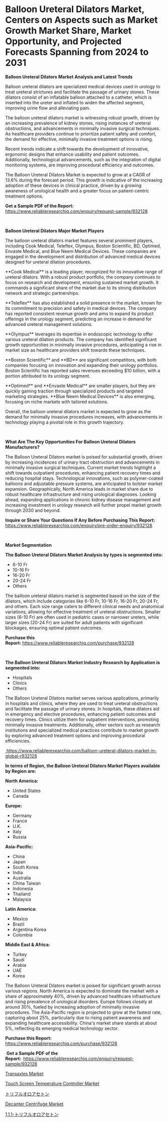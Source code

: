 <p><h1>Balloon Ureteral Dilators Market, Centers on Aspects such as Market Growth Market Share, Market Opportunity, and Projected Forecasts Spanning from 2024 to 2031</h1></p><p><strong>Balloon Ureteral Dilators Market Analysis and Latest Trends</strong></p>
<p><p>Balloon ureteral dilators are specialized medical devices used in urology to treat ureteral strictures and facilitate the passage of urinary stones. These dilators consist of an inflatable balloon attached to a catheter, which is inserted into the ureter and inflated to widen the affected segment, improving urine flow and alleviating pain.</p><p>The balloon ureteral dilators market is witnessing robust growth, driven by an increasing prevalence of kidney stones, rising instances of ureteral obstructions, and advancements in minimally invasive surgical techniques. As healthcare providers continue to prioritize patient safety and comfort, the demand for effective, minimally invasive treatment options is rising.</p><p>Recent trends indicate a shift towards the development of innovative, ergonomic designs that enhance usability and patient outcomes. Additionally, technological advancements, such as the integration of digital monitoring systems, are improving procedural efficiency and outcomes.</p><p>The Balloon Ureteral Dilators Market is expected to grow at a CAGR of 13.6% during the forecast period. This growth is indicative of the increasing adoption of these devices in clinical practice, driven by a growing awareness of urological health and a greater focus on patient-centric treatment options.</p></p>
<p><strong>Get a Sample PDF of the Report:&nbsp;</strong> <a href="https://www.reliableresearchiq.com/enquiry/request-sample/932128">https://www.reliableresearchiq.com/enquiry/request-sample/932128</a></p>
<p>&nbsp;</p>
<p><strong>Balloon Ureteral Dilators Major Market Players</strong></p>
<p><p>The balloon ureteral dilators market features several prominent players, including Cook Medical, Teleflex, Olympus, Boston Scientific, BD, Optimed, Envaste Medical, and Blue Neem Medical Devices. These companies are engaged in the development and distribution of advanced medical devices designed for ureteral dilation procedures.</p><p>**Cook Medical** is a leading player, recognized for its innovative range of ureteral dilators. With a robust product portfolio, the company continues to focus on research and development, ensuring sustained market growth. It commands a significant share of the market due to its strong distribution network and strategic partnerships.</p><p>**Teleflex** has also established a solid presence in the market, known for its commitment to precision and safety in medical devices. The company has reported consistent revenue growth and aims to expand its product offerings in the urology segment, predicting an increase in demand for advanced ureteral management solutions.</p><p>**Olympus** leverages its expertise in endoscopic technology to offer various ureteral dilation products. The company has identified significant growth opportunities in minimally invasive procedures, anticipating a rise in market size as healthcare providers shift towards these techniques.</p><p>**Boston Scientific** and **BD** are significant competitors, with both companies focusing on innovation and expanding their urology portfolios. Boston Scientific has reported sales revenues exceeding $10 billion, with a portion attributed to its urology segment.</p><p>**Optimed** and **Envaste Medical** are smaller players, but they are quickly gaining traction through specialized products and targeted marketing strategies. **Blue Neem Medical Devices** is also emerging, focusing on niche markets with tailored solutions.</p><p>Overall, the balloon ureteral dilators market is expected to grow as the demand for minimally invasive procedures increases, with advancements in technology playing a pivotal role in this growth trajectory.</p></p>
<p>&nbsp;</p>
<p><strong>What Are The Key Opportunities For Balloon Ureteral Dilators Manufacturers?</strong></p>
<p><p>The Balloon Ureteral Dilators market is poised for substantial growth, driven by increasing incidences of urinary tract obstruction and advancements in minimally invasive surgical techniques. Current market trends highlight a shift towards outpatient procedures, enhancing patient recovery times and reducing hospital stays. Technological innovations, such as polymer-coated balloons and adjustable pressure systems, are anticipated to bolster market expansion. Geographically, North America leads in market share due to robust healthcare infrastructure and rising urological diagnoses. Looking ahead, expanding applications in chronic kidney disease management and increasing investment in urology research will further propel market growth through 2030 and beyond.</p></p>
<p><strong>Inquire or Share Your Questions If Any Before Purchasing This Report:</strong> <a href="https://www.reliableresearchiq.com/enquiry/pre-order-enquiry/932128">https://www.reliableresearchiq.com/enquiry/pre-order-enquiry/932128</a></p>
<p>&nbsp;</p>
<p><strong>Market Segmentation</strong></p>
<p><strong>The Balloon Ureteral Dilators Market Analysis by types is segmented into:</strong></p>
<p><ul><li>6-10 Fr</li><li>10-16 Fr</li><li>16-20 Fr</li><li>20-24 Fr</li><li>Others</li></ul></p>
<p><p>The balloon ureteral dilators market is segmented based on the size of the dilators, which include categories like 6-10 Fr, 10-16 Fr, 16-20 Fr, 20-24 Fr, and others. Each size range caters to different clinical needs and anatomical variations, allowing for effective treatment of ureteral obstructions. Smaller sizes (6-10 Fr) are often used in pediatric cases or narrower ureters, while larger sizes (20-24 Fr) are suited for adult patients with significant blockages, ensuring optimal patient outcomes.</p></p>
<p><strong>Purchase this Report:&nbsp;</strong><a href="https://www.reliableresearchiq.com/purchase/932128">https://www.reliableresearchiq.com/purchase/932128</a></p>
<p>&nbsp;</p>
<p><strong>The Balloon Ureteral Dilators Market Industry Research by Application is segmented into:</strong></p>
<p><ul><li>Hospitals</li><li>Clinics</li><li>Others</li></ul></p>
<p><p>The Balloon Ureteral Dilators market serves various applications, primarily in hospitals and clinics, where they are used to treat ureteral obstructions and facilitate the passage of urinary stones. In hospitals, these dilators aid in emergency and elective procedures, enhancing patient outcomes and recovery times. Clinics utilize them for outpatient interventions, promoting minimally invasive treatments. Additionally, other sectors such as research institutions and specialized medical practices contribute to market growth by exploring advanced treatment options and improving procedural efficiencies.</p></p>
<p><a href="https://www.reliableresearchiq.com/balloon-ureteral-dilators-market-in-global-r932128">&nbsp;https://www.reliableresearchiq.com/balloon-ureteral-dilators-market-in-global-r932128</a></p>
<p><strong>In terms of Region, the Balloon Ureteral Dilators Market Players available by Region are:</strong></p>
<p>
    <p> <strong> North America: </strong>
        <ul>
            <li>United States</li>
            <li>Canada</li>
        </ul>
        </p> 
    <p> <strong> Europe: </strong>
        <ul>
            <li>Germany</li>
            <li>France</li>
            <li>U.K.</li>
            <li>Italy</li>
            <li>Russia</li>
        </ul>
        </p> 
    <p> <strong> Asia-Pacific: </strong>
        <ul>
            <li>China</li>
            <li>Japan</li>
            <li>South Korea</li>
            <li>India</li>
            <li>Australia</li>
            <li>China Taiwan</li>
            <li>Indonesia</li>
            <li>Thailand</li>
            <li>Malaysia</li>
        </ul>
        </p> 
    <p> <strong> Latin America: </strong>
        <ul>
            <li>Mexico</li>
            <li>Brazil</li>
            <li>Argentina Korea</li>
            <li>Colombia</li>
        </ul>
        </p> 
    <p> <strong> Middle East & Africa: </strong>
        <ul>
            <li>Turkey</li>
            <li>Saudi</li>
            <li>Arabia</li>
            <li>UAE</li>
            <li>Korea</li>
        </ul>
    </p>
    </p>
<p><p>The Balloon Ureteral Dilators market is poised for significant growth across various regions. North America is expected to dominate the market with a share of approximately 40%, driven by advanced healthcare infrastructure and rising prevalence of urological disorders. Europe follows closely at around 30%, fueled by increasing adoption of minimally invasive procedures. The Asia-Pacific region is projected to grow at the fastest rate, capturing about 25%, particularly due to rising patient awareness and expanding healthcare accessibility. China's market share stands at about 5%, reflecting its emerging medical technology sector.</p></p>
<p><strong>Purchase this Report: </strong><a href="https://www.reliableresearchiq.com/purchase/932128">https://www.reliableresearchiq.com/purchase/932128</a></p>
<p>&nbsp;<strong>Get a Sample PDF of the Report:&nbsp;&nbsp;</strong><a href="https://www.reliableresearchiq.com/enquiry/request-sample/932128">https://www.reliableresearchiq.com/enquiry/request-sample/932128</a></p>
<p><strong></strong></p>
<p><p><a href="https://www.linkedin.com/pulse/how-regional-markets-adapting-transaxles-market-innovations-major-vxx3f?trackingId=bZcJDnRyT5u8TilSkPrPvA%3D%3D">Transaxles Market</a></p><p><a href="https://www.linkedin.com/pulse/exploring-touch-screen-temperature-controller-market-dynamics-uyonf?trackingId=D4X%2FBcd2SgWy926c3xFwsA%3D%3D">Touch Screen Temperature Controller Market</a></p><p><a href="https://medium.com/@ryanmarc1930/trifluoroacetone-market-%E3%81%AF-%E3%82%B3%E3%82%B9%E3%83%88%E7%AE%A1%E7%90%86%E3%81%A8%E5%8A%B9%E7%8E%87%E5%90%91%E4%B8%8A%E3%82%92%E5%84%AA%E5%85%88%E3%81%97%E3%81%BE%E3%81%99-%E3%81%95%E3%82%89%E3%81%AB-%E5%A0%B1%E5%91%8A%E6%9B%B8%E3%81%AF%E5%B8%82%E5%A0%B4%E3%81%AE%E9%9C%80%E8%A6%81%E9%9D%A2%E3%81%A8%E4%BE%9B%E7%B5%A6%E9%9D%A2%E3%81%AE%E4%B8%A1%E6%96%B9%E3%82%92%E3%82%AB%E3%83%90%E3%83%BC%E3%81%97%E3%81%A6%E3%81%84%E3%81%BE%E3%81%99-trifluoroacetone-%E5%B8%82%E5%A0%B4%E3%81%AF-b1a4d6bf6347">トリフルオロアセトン</a></p><p><a href="https://medium.com/@eliasman59/the-decanter-centrifuge-market-industry-provides-a-comprehensive-and-current-analysis-of-the-bd3a1e26683d">Decanter Centrifuge Market</a></p><p><a href="https://medium.com/@ryanmarc1930/1-1-1-trifluoroacetone-market-%E3%81%AE%E3%82%B0%E3%83%AD%E3%83%BC%E3%83%90%E3%83%AB%E5%B8%82%E5%A0%B4%E6%A6%82%E8%A6%81%E3%81%AF-%E4%B8%96%E7%95%8C%E3%81%8A%E3%82%88%E3%81%B3%E4%B8%BB%E8%A6%81%E5%B8%82%E5%A0%B4%E3%81%AB%E3%81%8A%E3%81%91%E3%82%8B%E6%A5%AD%E7%95%8C%E3%81%AB%E5%BD%B1%E9%9F%BF%E3%82%92%E4%B8%8E%E3%81%88%E3%82%8B%E4%B8%BB%E8%A6%81%E3%81%AA%E3%83%88%E3%83%AC%E3%83%B3%E3%83%89%E3%81%AB%E3%81%A4%E3%81%84%E3%81%A6-%E7%8B%AC%E8%87%AA%E3%81%AE%E8%A6%96%E7%82%B9%E3%82%92%E6%8F%90%E4%BE%9B%E3%81%97%E3%81%BE%E3%81%99-d27594034178">1,1,1-トリフルオロアセトン</a></p></p>